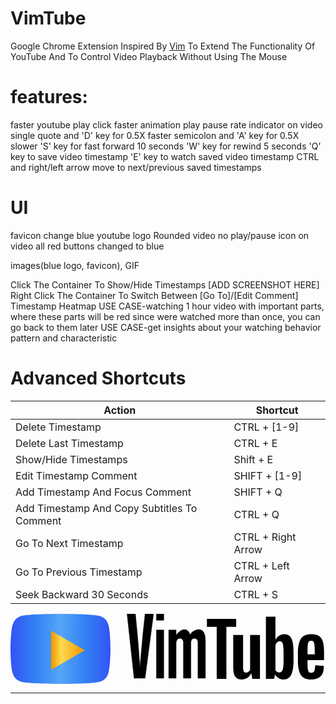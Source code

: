 # VimTube
Google Chrome Extension Inspired By [Vim](https://en.wikipedia.org/wiki/Vim_(text_editor)) To Extend The Functionality Of YouTube And To Control Video Playback Without Using The Mouse


# features:
faster youtube play click
faster animation play pause
rate indicator on video
single quote and 'D' key for 0.5X faster
semicolon and 'A' key for 0.5X slower
'S' key for fast forward 10 seconds
'W' key for rewind 5 seconds
'Q' key to save video timestamp
'E' key to watch saved video timestamp
CTRL and right/left arrow move to next/previous saved timestamps
# UI
favicon change
blue youtube logo
Rounded video
no play/pause icon on video
all red buttons changed to blue

images(blue logo, favicon), GIF


Click The Container To Show/Hide Timestamps [ADD SCREENSHOT HERE]
Right Click The Container To Switch Between [Go To]/[Edit Comment] Timestamp
Heatmap USE CASE-watching 1 hour video with important parts, where these parts will be red since were watched more than once, you can go back to them later
USE CASE-get insights about your watching behavior pattern and characteristic

# Advanced Shortcuts

| **Action**         | **Shortcut**|
|--------------|-----------
| Delete Timestamp      |  CTRL + [1-9] |
| Delete Last Timestamp      |  CTRL + E |
| Show/Hide Timestamps | Shift + E |
| Edit Timestamp Comment | SHIFT + [1-9] |
| Add Timestamp And Focus Comment | SHIFT + Q |
| Add Timestamp And Copy Subtitles To Comment | CTRL + Q |
| Go To Next Timestamp | CTRL + Right Arrow |
| Go To Previous Timestamp | CTRL + Left Arrow |
| Seek Backward 30 Seconds | CTRL + S |


<svg viewBox="0 0 90 20" xmlns="http://www.w3.org/2000/svg"><defs><linearGradient id="a"><stop offset="0%" stop-color="rgba(50,94,244,1)" style="stop-color:hsl(230 90% 58%/1)"/><stop offset="25%" stop-color="rgba(50,129,244,1)"/><stop offset="50%" stop-color="rgba(50,139,244,1)" style="stop-color:hsl(210 90% 65%/1)"/><stop offset="75%" stop-color="rgba(50,129,244,1)"/><stop offset="100%" stop-color="#325EF4" style="stop-color:hsl(230 90% 58%/1)"/></linearGradient><linearGradient id="b"><stop style="stop-opacity:1;stop-color:hsl(37 100% 47%/1)" offset="0"/><stop style="stop-opacity:1;stop-color:#ffda4e" offset=".3"/><stop style="stop-opacity:1;stop-color:hsl(37 100% 47%/1)" offset="1"/></linearGradient></defs><path d="M27.973 3.123A3.578 3.578 0 0 0 25.447.597C23.22 0 14.285 0 14.285 0S5.35 0 3.123.597A3.578 3.578 0 0 0 .597 3.123C0 5.35 0 10 0 10s0 4.65.597 6.877a3.578 3.578 0 0 0 2.526 2.526C5.35 20 14.285 20 14.285 20s8.935 0 11.162-.597a3.578 3.578 0 0 0 2.526-2.526C28.57 14.65 28.57 10 28.57 10s-.002-4.65-.597-6.877z" fill="red" style="fill:url(#a)"/><path d="M11.425 14.285 18.848 10l-7.423-4.285v8.57z" fill="#fff" style="fill:url(#b);transform:scale(1.3) translate(-2.5px,-2px)"/><g><g stroke-linecap="round" fill-rule="evenodd" font-size="12" stroke-width=".567" style="stroke:currentColor;stroke-width:.15mm;transform:translate(37%,0)"><path d="M5.15 0h2.425L5.15 18.375H2L0 0h2.4l.525 5.525q.3 3.125.75 9.625a616.104 616.104 0 0 1 .158-1.802q.267-3.004.717-7.823L5.15 0zM10.5 4.6v13.775H8.375V4.6H10.5zm0-4.6v1.825H8.375V0H10.5zM22.4 8.3v10.075h-2.15V8.35a2.577 2.577 0 0 0-.041-.482q-.161-.843-.959-.843a1.153 1.153 0 0 0-.437.076q-.5.204-.556.951a2.641 2.641 0 0 0-.007.198v10.125H16.1V8.35a2.61 2.61 0 0 0-.042-.491q-.154-.8-.873-.855a1.435 1.435 0 0 0-.11-.004q-.5 0-.775.413a1.645 1.645 0 0 0-.275.904 1.986 1.986 0 0 0 0 .033v10.025H11.9V4.6h2.125v1.5a3.296 3.296 0 0 1 .484-.63 4.57 4.57 0 0 1 .554-.483q.514-.383.994-.48a1.611 1.611 0 0 1 .318-.032 1.511 1.511 0 0 1 .875.252q.521.356.76 1.218a4.022 4.022 0 0 1 .015.055 2.067 2.067 0 0 1 .612-.818 2.844 2.844 0 0 1 .413-.282q.75-.425 1.5-.425a1.5 1.5 0 0 1 .888.263q.495.349.737 1.162a4.499 4.499 0 0 1 .109.513q.116.737.116 1.887z" vector-effect="non-scaling-stroke"/></g><path d="M64.475 3.688h-2.798v14.875h-2.759V3.688H56.12V1.42h8.356v2.268z"/><path d="M71.277 18.563H69.07l-.245-1.533h-.06c-.6 1.157-1.499 1.736-2.699 1.736-.83 0-1.443-.273-1.839-.816-.395-.546-.592-1.397-.592-2.554V6.037h2.82v9.193c0 .56.06.957.183 1.195.122.237.327.357.614.357.244 0 .48-.075.705-.226.226-.15.39-.34.501-.571v-9.95h2.818v12.527zM80.609 8.039c-.172-.79-.447-1.362-.828-1.717-.38-.355-.905-.532-1.573-.532-.518 0-1.002.146-1.451.44-.45.294-.798.677-1.042 1.155h-.021v-6.6h-2.717v17.776h2.329l.287-1.186h.06c.22.424.546.755.981 1.002.436.245.92.367 1.451.367.953 0 1.656-.44 2.105-1.317.45-.88.675-2.25.675-4.118v-1.982c0-1.4-.087-2.498-.256-3.288zm-2.585 5.11c0 .913-.037 1.628-.113 2.145-.075.518-.2.887-.378 1.103a.871.871 0 0 1-.715.327c-.233 0-.447-.054-.645-.165a1.232 1.232 0 0 1-.48-.489V8.96c.095-.34.26-.618.492-.837.23-.218.485-.327.755-.327a.76.76 0 0 1 .663.337c.158.226.266.602.327 1.133.061.532.092 1.287.092 2.268v1.615h.002zM84.866 13.871c0 .804.023 1.407.07 1.809.047.402.146.694.297.88.15.183.38.274.693.274.421 0 .713-.164.868-.491.158-.327.243-.873.257-1.634l2.431.143c.014.108.022.259.022.45 0 1.156-.318 2.022-.95 2.593-.633.572-1.53.859-2.686.859-1.39 0-2.364-.436-2.921-1.308-.56-.873-.838-2.22-.838-4.045v-2.187c0-1.88.29-3.253.868-4.118.579-.866 1.569-1.299 2.973-1.299.966 0 1.71.177 2.227.532.517.355.882.905 1.094 1.656.211.75.317 1.785.317 3.106v2.145h-4.722v.635zm.357-5.903c-.143.176-.237.466-.287.868-.047.402-.07 1.011-.07 1.83v.898h2.062v-.898c0-.805-.028-1.414-.082-1.83-.054-.416-.153-.708-.296-.88-.144-.169-.365-.256-.664-.256-.3.002-.522.092-.663.268z"/></g></svg>

------------

